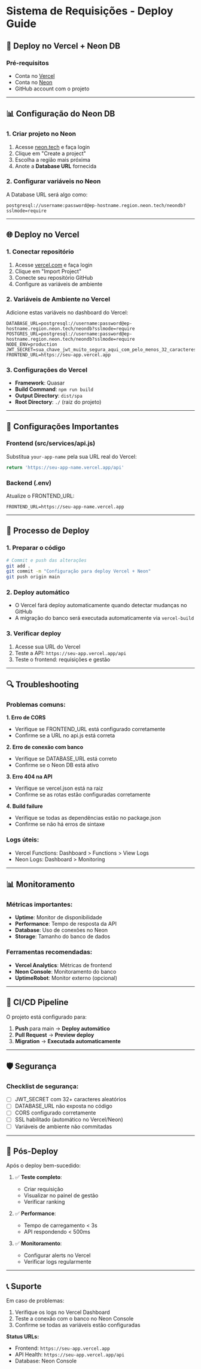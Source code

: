 # Sistema de Requisições - Deploy Guide

## 🚀 Deploy no Vercel + Neon DB

### Pré-requisitos
- Conta no [Vercel](https://vercel.com)
- Conta no [Neon](https://neon.tech)
- GitHub account com o projeto

---

## 📊 Configuração do Neon DB

### 1. Criar projeto no Neon
1. Acesse [neon.tech](https://neon.tech) e faça login
2. Clique em "Create a project"
3. Escolha a região mais próxima
4. Anote a **Database URL** fornecida

### 2. Configurar variáveis no Neon
A Database URL será algo como:
```
postgresql://username:password@ep-hostname.region.neon.tech/neondb?sslmode=require
```

---

## 🌐 Deploy no Vercel

### 1. Conectar repositório
1. Acesse [vercel.com](https://vercel.com) e faça login
2. Clique em "Import Project"
3. Conecte seu repositório GitHub
4. Configure as variáveis de ambiente

### 2. Variáveis de Ambiente no Vercel
Adicione estas variáveis no dashboard do Vercel:

```env
DATABASE_URL=postgresql://username:password@ep-hostname.region.neon.tech/neondb?sslmode=require
POSTGRES_URL=postgresql://username:password@ep-hostname.region.neon.tech/neondb?sslmode=require
NODE_ENV=production
JWT_SECRET=sua_chave_jwt_muito_segura_aqui_com_pelo_menos_32_caracteres
FRONTEND_URL=https://seu-app.vercel.app
```

### 3. Configurações do Vercel
- **Framework**: Quasar
- **Build Command**: `npm run build`
- **Output Directory**: `dist/spa`
- **Root Directory**: `./` (raiz do projeto)

---

## 🔧 Configurações Importantes

### Frontend (src/services/api.js)
Substitua `your-app-name` pela sua URL real do Vercel:
```javascript
return 'https://seu-app-name.vercel.app/api'
```

### Backend (.env)
Atualize o FRONTEND_URL:
```env
FRONTEND_URL=https://seu-app-name.vercel.app
```

---

## 📝 Processo de Deploy

### 1. Preparar o código
```bash
# Commit e push das alterações
git add .
git commit -m "Configuração para deploy Vercel + Neon"
git push origin main
```

### 2. Deploy automático
- O Vercel fará deploy automaticamente quando detectar mudanças no GitHub
- A migração do banco será executada automaticamente via `vercel-build`

### 3. Verificar deploy
1. Acesse sua URL do Vercel
2. Teste a API: `https://seu-app.vercel.app/api`
3. Teste o frontend: requisições e gestão

---

## 🔍 Troubleshooting

### Problemas comuns:

**1. Erro de CORS**
- Verifique se FRONTEND_URL está configurado corretamente
- Confirme se a URL no api.js está correta

**2. Erro de conexão com banco**
- Verifique se DATABASE_URL está correto
- Confirme se o Neon DB está ativo

**3. Erro 404 na API**
- Verifique se vercel.json está na raiz
- Confirme se as rotas estão configuradas corretamente

**4. Build failure**
- Verifique se todas as dependências estão no package.json
- Confirme se não há erros de sintaxe

### Logs úteis:
- Vercel Functions: Dashboard > Functions > View Logs
- Neon Logs: Dashboard > Monitoring

---

## 📊 Monitoramento

### Métricas importantes:
- **Uptime**: Monitor de disponibilidade
- **Performance**: Tempo de resposta da API
- **Database**: Uso de conexões no Neon
- **Storage**: Tamanho do banco de dados

### Ferramentas recomendadas:
- **Vercel Analytics**: Métricas de frontend
- **Neon Console**: Monitoramento do banco
- **UptimeRobot**: Monitor externo (opcional)

---

## 🔄 CI/CD Pipeline

O projeto está configurado para:
1. **Push** para main → **Deploy automático**
2. **Pull Request** → **Preview deploy**
3. **Migration** → **Executada automaticamente**

---

## 🛡️ Segurança

### Checklist de segurança:
- [ ] JWT_SECRET com 32+ caracteres aleatórios
- [ ] DATABASE_URL não exposta no código
- [ ] CORS configurado corretamente
- [ ] SSL habilitado (automático no Vercel/Neon)
- [ ] Variáveis de ambiente não commitadas

---

## 🚀 Pós-Deploy

Após o deploy bem-sucedido:

1. ✅ **Teste completo**:
   - Criar requisição
   - Visualizar no painel de gestão
   - Verificar ranking

2. ✅ **Performance**:
   - Tempo de carregamento < 3s
   - API respondendo < 500ms

3. ✅ **Monitoramento**:
   - Configurar alerts no Vercel
   - Verificar logs regularmente

---

## 📞 Suporte

Em caso de problemas:
1. Verifique os logs no Vercel Dashboard
2. Teste a conexão com o banco no Neon Console
3. Confirme se todas as variáveis estão configuradas

**Status URLs:**
- Frontend: `https://seu-app.vercel.app`
- API Health: `https://seu-app.vercel.app/api`
- Database: Neon Console
